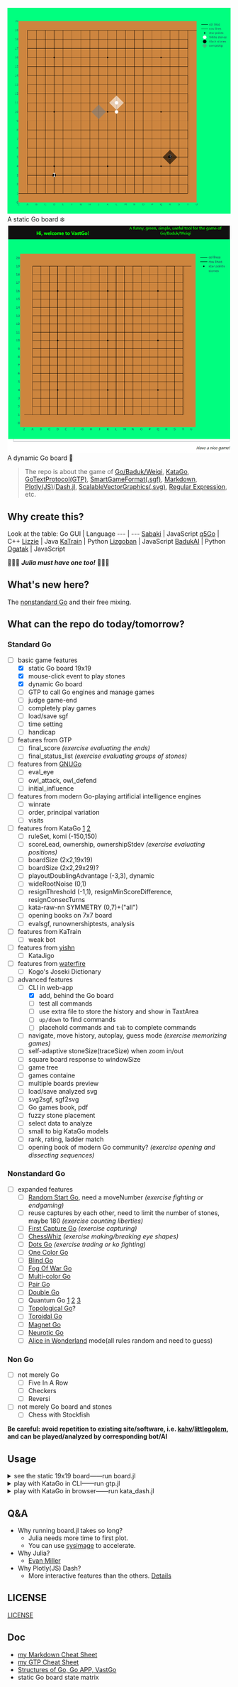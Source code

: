 ![easyUI](./easyUI.svg)
A static Go board ❄️
![dynamic](./dynamic.gif)
A dynamic Go board 🍃

> The repo is about the game of [Go/Baduk/Weiqi](https://senseis.xmp.net/?Weiqi), [KataGo](https://katagotraining.org/), [GoTextProtocol(GTP)](http://www.lysator.liu.se/~gunnar/gtp/), [SmartGameFormat(.sgf)](https://www.red-bean.com/sgf/), [Markdown](https://commonmark.org/), [Plotly(JS)](https://plotly.com/julia/)/[Dash.jl](https://dash-julia.plotly.com/), [ScalableVectorGraphics(.svg)](https://en.wikipedia.org/wiki/Scalable_Vector_Graphics), [Regular Expression](https://ryanstutorials.net/linuxtutorial/grep.php), etc.

## Why create this?
Look at the table:
Go GUI | Language
--- | ---
[Sabaki](https://sabaki.yichuanshen.de/) | JavaScript
[q5Go](https://github.com/bernds/q5Go) | C++
[Lizzie](https://github.com/featurecat/lizzie) | Java
[KaTrain](https://github.com/sanderland/katrain) | Python
[Lizgoban](https://github.com/kaorahi/lizgoban) | JavaScript
[BadukAI](https://aki65.github.io/) | Python
[Ogatak](https://github.com/rooklift/ogatak) | JavaScript

🚀🚀🚀 ***Julia must have one too!*** 🚀🚀🚀

## What's new here?
The [nonstandard Go](#nonstandard-go) and their free mixing.

## What can the repo do today/tomorrow?
### Standard Go
- [ ] basic game features
  - [x] static Go board 19x19
  - [x] mouse-click event to play stones
  - [x] dynamic Go board
  - [ ] GTP to call Go engines and manage games
  - [ ] judge game-end
  - [ ] completely play games
  - [ ] load/save sgf
  - [ ] time setting
  - [ ] handicap
- [ ] features from GTP
  - [ ] final_score *(exercise evaluating the ends)*
  - [ ] final_status_list *(exercise evaluating groups of stones)* 
- [ ] features from [GNUGo](https://www.gnu.org/software/gnugo/gnugo_19.html#SEC200)    
  - [ ] eval_eye
  - [ ] owl_attack, owl_defend
  - [ ] initial_influence
- [ ] features from modern Go-playing artificial intelligence engines
  - [ ] winrate
  - [ ] order, principal variation 
  - [ ] visits
- [ ] features from KataGo [1](https://github.com/lightvector/KataGo/tree/master/cpp/configs) [2](https://github.com/lightvector/KataGo/tree/master/docs)
  - [ ] ruleSet, komi (-150,150)
  - [ ] scoreLead, ownership, ownershipStdev *(exercise evaluating positions)*
  - [ ] boardSize (2x2,19x19) 
  - [ ] boardSize (2x2,29x29)?
  - [ ] playoutDoublingAdvantage (-3,3), dynamic
  - [ ] wideRootNoise (0,1)
  - [ ] resignThreshold (-1,1), resignMinScoreDifference, resignConsecTurns
  - [ ] kata-raw-nn SYMMETRY (0,7)+("all")
  - [ ] opening books on 7x7 board
  - [ ] evalsgf, runownershiptests, analysis 
- [ ] features from KaTrain
  - [ ] weak bot 
- [ ] features from [yishn](https://github.com/yishn)
  - [ ] KataJigo 
- [ ] features from [waterfire](https://waterfire.us/joseki.htm)
  - [ ] Kogo's Joseki Dictionary
- [ ] advanced features 
  - [ ] CLI in web-app 
    - [x] add, behind the Go board
    - [ ] test all commands
    - [ ] use extra file to store the history and show in TaxtArea
    - [ ] `up/down` to find commands
    - [ ] placehold commands and `tab` to complete commands
  - [ ] navigate, move history, autoplay, guess mode *(exercise memorizing games)* 
  - [ ] self-adaptive stoneSize(traceSize) when zoom in/out
  - [ ] square board response to windowSize
  - [ ] game tree
  - [ ] games containe
  - [ ] multiple boards preview
  - [ ] load/save analyzed svg
  - [ ] svg2sgf, sgf2svg
  - [ ] Go games book, pdf
  - [ ] fuzzy stone placement
  - [ ] select data to analyze
  - [ ] small to big KataGo models
  - [ ] rank, rating, ladder match 
  - [ ] opening book of modern Go community? *(exercise opening and dissecting sequences)*
### Nonstandard Go
- [ ] expanded features
  - [ ] [Random Start Go](https://senseis.xmp.net/?RandomStartGo), need a moveNumber *(exercise fighting or endgaming)*
  - [ ] reuse captures by each other, need to limit the number of stones, maybe 180 *(exercise counting liberties)*
  - [ ] [First Capture Go](https://senseis.xmp.net/?AtariGo) *(exercise capturing)*
  - [ ] [ChessWhiz](https://senseis.xmp.net/?ChessWhiz) *(exercise making/breaking eye shapes)* 
  - [ ] [Dots Go](https://senseis.xmp.net/?DotsGo) *(exercise trading or ko fighting)*
  - [ ] [One Color Go](https://senseis.xmp.net/?OneColourGo)
  - [ ] [Blind Go](https://senseis.xmp.net/?BlindGo)
  - [ ] [Fog Of War Go](https://senseis.xmp.net/?FogOfWar)
  - [ ] [Multi-color Go](https://senseis.xmp.net/?MultiColorGo)
  - [ ] [Pair Go](https://senseis.xmp.net/?PairGo)
  - [ ] [Double Go](https://senseis.xmp.net/?DoubleGo)
  - [ ] Quantum Go [1](https://lifein19x19.com/viewtopic.php?f=9&t=18360) [2](https://senseis.xmp.net/?QuantumGo) [3](https://arxiv.org/abs/2007.12186)
  - [ ] [Topological Go](https://senseis.xmp.net/?TopologicalGo)?
  - [ ] [Toroidal Go](https://senseis.xmp.net/?ToroidalGo)
  - [ ] [Magnet Go](https://senseis.xmp.net/?ElectricGo)
  - [ ] [Neurotic Go](https://senseis.xmp.net/?NeuroticGo)
  - [ ] [Alice in Wonderland](https://www.britannica.com/topic/Alices-Adventures-in-Wonderland) mode(all rules random and need to guess)
### Non Go
- [ ] not merely Go
  - [ ] Five In A Row
  - [ ] Checkers
  - [ ] Reversi
- [ ] not merely Go board and stones
  - [ ] Chess with Stockfish 

**Be careful: avoid repetition to existing site/software, i.e. [kahv](https://go.kahv.io/)/[littlegolem](https://www.littlegolem.net/jsp/main/), and can be played/analyzed by corresponding bot/AI**

## Usage

<details>
	<summary>see the static 19x19 board——run board.jl</summary>
  
1. download, install and add [julia](https://julialang.org/) into path
2. run julia in your cmd/shell/terminal and you will enter julia-REPL mode
```shell
cmd> julia 
```  
3. enter julia-pkg mode
```julia
julia> ]
```
4. install [PlotlyJS.jl](https://github.com/JuliaPlots/PlotlyJS.jl)
```julia
(@v1.7) pkg> add PlotlyJS
```
5. download and run `board.jl`
```julia
julia> include("path/to/fileName.jl") 
```  
</details>

<details>
  <summary>play with KataGo in CLI——run gtp.jl</summary>

1. download a KataGo [release](https://github.com/lightvector/KataGo/releases/) and a [network](https://katagotraining.org/networks) and `gtp.jl`, then put them in one file fold
2. edit the first line of `gtp.jl` to indicate the KataGo release, the network and the config(inside KataGo releases) 
3. run `gtp.jl`
```shell
cmd> julia gtp.jl 
```
4. wait until
```shell
GTP ready, beginning main protocol loop
```
5. type following strings to play a Go game
```shell
play B k10
genmove W
showboard
genmove B
play W c3
showboard
...
final_score
quit
```
</details>

<details>
  <summary>play with KataGo in browser——run kata_dash.jl</summary>

1. run `kata_dash.jl`
```shell
cmd> julia kata_dash.jl
```
2. wait until
```julia
[ Info: Listening on: 0.0.0.0:8050
```
3. open one(**only one**) browser and type `localhost:8050` in the address bar
</details>

## Q&A 
- Why running board.jl takes so long? 
  - Julia needs more time to first plot.
  - You can use [sysimage](https://julialang.github.io/PackageCompiler.jl/dev/examples/plots.html#examples-plots) to accelerate.
- Why Julia?
  - [Evan Miller](https://www.evanmiller.org/why-im-betting-on-julia.html) 
- Why Plotly(JS) Dash?
  - More interactive features than the others. [Details](https://docs.juliaplots.org/latest/backends/)

## LICENSE
[LICENSE](./LICENSE.md)

## Doc
- [my Markdown Cheat Sheet](./Markdown.md)
- [my GTP Cheat Sheet](./GTP-cheat-sheet.txt)
- [Structures of Go, Go APP, VastGo](./structure.md)
- static Go board state matrix
